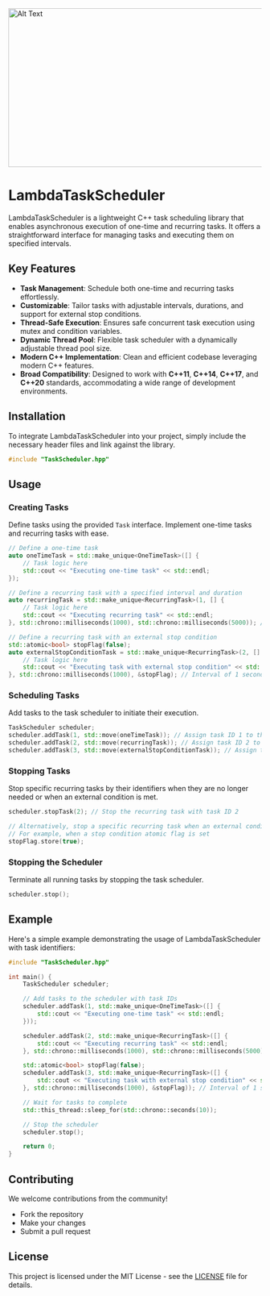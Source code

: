 <img src="https://i.imgur.com/39Fa2Gv.png" alt="Alt Text" width="1640" height="315">


# LambdaTaskScheduler

LambdaTaskScheduler is a lightweight C++ task scheduling library that enables asynchronous execution of one-time and recurring tasks. It offers a straightforward interface for managing tasks and executing them on specified intervals.

## Key Features

- **Task Management**: Schedule both one-time and recurring tasks effortlessly.
- **Customizable**: Tailor tasks with adjustable intervals, durations, and support for external stop conditions.
- **Thread-Safe Execution**: Ensures safe concurrent task execution using mutex and condition variables.
- **Dynamic Thread Pool**: Flexible task scheduler with a dynamically adjustable thread pool size.
- **Modern C++ Implementation**: Clean and efficient codebase leveraging modern C++ features.
- **Broad Compatibility**: Designed to work with **C++11**, **C++14**, **C++17**, and **C++20** standards, accommodating a wide range of development environments.

## Installation

To integrate LambdaTaskScheduler into your project, simply include the necessary header files and link against the library.

```cpp
#include "TaskScheduler.hpp"
```

## Usage

### Creating Tasks

Define tasks using the provided `Task` interface. Implement one-time tasks and recurring tasks with ease.

```cpp
// Define a one-time task
auto oneTimeTask = std::make_unique<OneTimeTask>([] {
    // Task logic here
    std::cout << "Executing one-time task" << std::endl;
});

// Define a recurring task with a specified interval and duration
auto recurringTask = std::make_unique<RecurringTask>(1, [] {
    // Task logic here
    std::cout << "Executing recurring task" << std::endl;
}, std::chrono::milliseconds(1000), std::chrono::milliseconds(5000)); // Interval of 1 second, duration of 5 seconds

// Define a recurring task with an external stop condition
std::atomic<bool> stopFlag(false);
auto externalStopConditionTask = std::make_unique<RecurringTask>(2, [] {
    // Task logic here
    std::cout << "Executing task with external stop condition" << std::endl;
}, std::chrono::milliseconds(1000), &stopFlag); // Interval of 1 second, external stop condition
```

### Scheduling Tasks

Add tasks to the task scheduler to initiate their execution.

```cpp
TaskScheduler scheduler;
scheduler.addTask(1, std::move(oneTimeTask)); // Assign task ID 1 to the one-time task
scheduler.addTask(2, std::move(recurringTask)); // Assign task ID 2 to the recurring task
scheduler.addTask(3, std::move(externalStopConditionTask)); // Assign task ID 3 to the task with external stop condition
```

### Stopping Tasks

Stop specific recurring tasks by their identifiers when they are no longer needed or when an external condition is met.

```cpp
scheduler.stopTask(2); // Stop the recurring task with task ID 2

// Alternatively, stop a specific recurring task when an external condition is met
// For example, when a stop condition atomic flag is set
stopFlag.store(true);
```

### Stopping the Scheduler

Terminate all running tasks by stopping the task scheduler.

```cpp
scheduler.stop();
```

## Example

Here's a simple example demonstrating the usage of LambdaTaskScheduler with task identifiers:

```cpp
#include "TaskScheduler.hpp"

int main() {
    TaskScheduler scheduler;

    // Add tasks to the scheduler with task IDs
    scheduler.addTask(1, std::make_unique<OneTimeTask>([] {
        std::cout << "Executing one-time task" << std::endl;
    }));

    scheduler.addTask(2, std::make_unique<RecurringTask>([] {
        std::cout << "Executing recurring task" << std::endl;
    }, std::chrono::milliseconds(1000), std::chrono::milliseconds(5000))); // Interval of 1 second, duration of 5 seconds

    std::atomic<bool> stopFlag(false);
    scheduler.addTask(3, std::make_unique<RecurringTask>([] {
        std::cout << "Executing task with external stop condition" << std::endl;
    }, std::chrono::milliseconds(1000), &stopFlag)); // Interval of 1 second, external stop condition

    // Wait for tasks to complete
    std::this_thread::sleep_for(std::chrono::seconds(10));

    // Stop the scheduler
    scheduler.stop();

    return 0;
}
```

## Contributing

We welcome contributions from the community!

- Fork the repository
- Make your changes
- Submit a pull request

## License

This project is licensed under the MIT License - see the [LICENSE](LICENSE) file for details.
